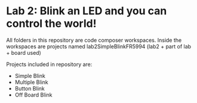 # Lab 2: Blink an LED and you can control the world!
All folders in this repository are code composer workspaces. Inside the workspaces are projects named lab2SimpleBlinkFR5994 (lab2 + part of lab + board used)

Projects included in repository are:
* Simple Blink
* Multiple Blink
* Button Blink
* Off Board Blink

